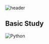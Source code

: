 ![header](https://capsule-render.vercel.app/api?type=venom&height=300&color=gradient&text=WaitingForMe34%20&textBg=false&fontColor=Black&fontAlignY=50&animation=fadeIn&descAlign=60)

## Basic Study
![Python](https://img.shields.io/badge/Python-3766AB?style=flat-square&logo=Python&logoColor=white)
